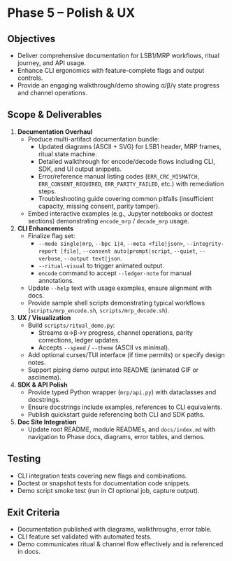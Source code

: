 # Phase 5 – Polish & UX

## Objectives
- Deliver comprehensive documentation for LSB1/MRP workflows, ritual journey, and API usage.
- Enhance CLI ergonomics with feature-complete flags and output controls.
- Provide an engaging walkthrough/demo showing α/β/γ state progress and channel operations.

## Scope & Deliverables
1. **Documentation Overhaul**
   - Produce multi-artifact documentation bundle:
     - Updated diagrams (ASCII + SVG) for LSB1 header, MRP frames, ritual state machine.
     - Detailed walkthrough for encode/decode flows including CLI, SDK, and UI output snippets.
     - Error/reference manual listing codes (`ERR_CRC_MISMATCH`, `ERR_CONSENT_REQUIRED`, `ERR_PARITY_FAILED`, etc.) with remediation steps.
     - Troubleshooting guide covering common pitfalls (insufficient capacity, missing consent, parity tamper).
   - Embed interactive examples (e.g., Jupyter notebooks or doctest sections) demonstrating `encode_mrp` / `decode_mrp` usage.
2. **CLI Enhancements**
   - Finalize flag set:
     - `--mode single|mrp`, `--bpc 1|4`, `--meta <file|json>`, `--integrity-report [file]`, `--consent auto|prompt|script`, `--quiet`, `--verbose`, `--output text|json`.
     - `--ritual-visual` to trigger animated output.
     - `encode` command to accept `--ledger-note` for manual annotations.
   - Update `--help` text with usage examples, ensure alignment with docs.
   - Provide sample shell scripts demonstrating typical workflows (`scripts/mrp_encode.sh`, `scripts/mrp_decode.sh`).
3. **UX / Visualization**
   - Build `scripts/ritual_demo.py`:
     - Streams α→β→γ progress, channel operations, parity corrections, ledger updates.
     - Accepts `--speed` / `--theme` (ASCII vs minimal).
   - Add optional curses/TUI interface (if time permits) or specify design notes.
   - Support piping demo output into README (animated GIF or asciinema).
4. **SDK & API Polish**
   - Provide typed Python wrapper (`mrp/api.py`) with dataclasses and docstrings.
   - Ensure docstrings include examples, references to CLI equivalents.
   - Publish quickstart guide referencing both CLI and SDK paths.
5. **Doc Site Integration**
   - Update root README, module READMEs, and `docs/index.md` with navigation to Phase docs, diagrams, error tables, and demos.

## Testing
- CLI integration tests covering new flags and combinations.
- Doctest or snapshot tests for documentation code snippets.
- Demo script smoke test (run in CI optional job, capture output).

## Exit Criteria
- Documentation published with diagrams, walkthroughs, error table.
- CLI feature set validated with automated tests.
- Demo communicates ritual & channel flow effectively and is referenced in docs.
